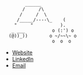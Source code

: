 ```jgs
        ______
       /     /\
      /     /  \
     /_____/----\_    (  
    "     "          ).  
   _ ___          o (:') o   
  (@))_))        o ~/~~\~ o   
                  o  o  o
```

- [Website](https://bryanjhdang.github.io/quartz/)
- [LinkedIn](https://www.linkedin.com/in/bryanjhdang/)
- [Email](mailto:bda37@sfu.ca)

<!--
**bryanjhdang/bryanjhdang** is a ✨ _special_ ✨ repository because its `README.md` (this file) appears on your GitHub profile.

Here are some ideas to get you started:

- 🔭 I’m currently working on ...
- 🌱 I’m currently learning ...
- 👯 I’m looking to collaborate on ...
- 🤔 I’m looking for help with ...
- 💬 Ask me about ...
- 📫 How to reach me: ...
- 😄 Pronouns: ...
- ⚡ Fun fact: ...
-->
